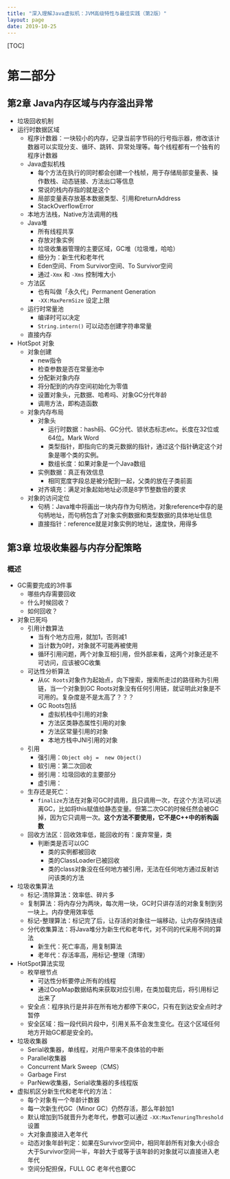 ```yaml
---
title: "深入理解Java虚拟机：JVM高级特性与最佳实践（第2版）"
layout: page
date: 2019-10-25
---
```

[TOC]


# 第二部分

## 第2章 Java内存区域与内存溢出异常
- 垃圾回收机制
- 运行时数据区域
    - 程序计数器：一块较小的内存，记录当前字节码的行号指示器，修改该计数器可以实现分支、循环、跳转、异常处理等。每个线程都有一个独有的程序计数器
    - Java虚拟机栈
        - 每个方法在执行的同时都会创建一个栈帧，用于存储局部变量表、操作数栈、动态链接、方法出口等信息
        - 常说的栈内存指的就是这个
        - 局部变量表存放基本数据类型、引用和returnAddress
        - StackOverflowError
    - 本地方法栈，Native方法调用的栈
    - Java堆
        - 所有线程共享
        - 存放对象实例
        - 垃圾收集器管理的主要区域，GC堆（垃圾堆，哈哈）
        - 细分为：新生代和老年代
        - Eden空间、From Survivor空间、To Survivor空间
        - 通过`-Xmx` 和 `-Xms` 控制堆大小
    - 方法区
        - 也有叫做「永久代」Permanent Generation
        - `-XX:MaxPermSize` 设定上限
    - 运行时常量池
        - 编译时可以决定
        - `String.intern()` 可以动态创建字符串常量
    - 直接内存
- HotSpot 对象
    - 对象创建
        - new指令
        - 检查参数是否在常量池中
        - 分配新对象内存
        - 将分配到的内存空间初始化为零值
        - 设置对象头，元数据、哈希吗、对象GC分代年龄
        - 调用<init>方法，即构造函数
    - 对象内存布局
        - 对象头
            - 运行时数据：hash码、GC分代、锁状态标志etc。长度在32位或64位。Mark Word
            - 类型指针，即指向它的类元数据的指针，通过这个指针确定这个对象是哪个类的实例。
            - 数组长度：如果对象是一个Java数组
        - 实例数据：真正有效信息
            - 相同宽度字段总是被分配到一起，父类的放在子类前面
        - 对齐填充：满足对象起始地址必须是8字节整数倍的要求
    - 对象的访问定位
        - 句柄：Java堆中将画出一块内存作为句柄池，对象reference中存的是句柄地址，而句柄包含了对象实例数据和类型数据的具体地址信息
        - 直接指针：reference就是对象实例的地址，速度快，用得多

## 第3章 垃圾收集器与内存分配策略
### 概述
- GC需要完成的3件事
    - 哪些内存需要回收
    - 什么时候回收？
    - 如何回收？
- 对象已死吗
    - 引用计数算法
        - 当有个地方应用，就加1，否则减1
        - 当计数为0时，对象就不可能再被使用
        - 循环引用问题，两个对象互相引用，但外部来看，这两个对象还是不可访问，应该被GC收集
    - 可达性分析算法
        - 从`GC Roots`对象作为起始点，向下搜索，搜索所走过的路径称为引用链，当一个对象到GC Roots对象没有任何引用链，就证明此对象是不可用的。复杂度是不是太高了？？？
        - GC Roots包括
            - 虚拟机栈中引用的对象
            - 方法区类静态属性引用的对象
            - 方法区常量引用的对象
            - 本地方栈中JNI引用的对象
    - 引用
        - 强引用：`Object obj =  new Object()`
        - 软引用：第二次回收
        - 弱引用：垃圾回收的主要部分
        - 虚引用：
    - 生存还是死亡：
        - `finalize`方法在对象可GC时调用，且只调用一次，在这个方法可以逃离GC，比如将this赋值给静态变量。但第二次GC的时候任然会被GC掉，因为它只调用一次。**这个方法不要使用，它不是C++中的析构函数**
    - 回收方法区：回收效率低，能回收的有：废弃常量，类
        - 判断类是否可以GC
            - 类的实例都被回收
            - 类的ClassLoader已被回收
            - 类的class对象没在任何地方被引用，无法在任何地方通过反射访问该类的方法
- 垃圾收集算法
    - 标记-清除算法：效率低、碎片多
    - 复制算法：将内存分为两块，每次用一块，GC时只讲存活的对象复制到另一块上。内存使用效率低
    - 标记-整理算法：标记完了后，让存活的对象往一端移动，让内存保持连续
    - 分代收集算法：将Java堆分为新生代和老年代，对不同的代采用不同的算法
        - 新生代：死亡率高，用复制算法
        - 老年代：存活率高，用标记-整理（清理）
- HotSpot算法实现
    - 枚举根节点
        - 可达性分析要停止所有的线程
        - 通过OopMap数据结构来获取对应引用，在类加载完后，将引用标记出来了
    - 安全点：程序执行是并非在所有地方都停下来GC，只有在到达安全点时才暂停
    - 安全区域：指一段代码片段中，引用关系不会发生变化。在这个区域任何地方开始GC都是安全的。
- 垃圾收集器
    - Serial收集器，单线程，对用户带来不良体验的中断
    - Parallel收集器
    - Concurrent Mark Sweep（CMS）
    - Garbage First
    - ParNew收集器，Serial收集器的多线程版
- 虚拟机区分新生代和老年代的方法：
    - 每个对象有一个年龄计数器
    - 每一次新生代GC（Minor GC）仍然存活，那么年龄加1
    - 默认增加到15就晋升为老年代，参数可以通过 `-XX:MaxTenuringThreshold` 设置
    - 大对象直接进入老年代
    - 动态对象年龄判定：如果在Survivor空间中，相同年龄所有对象大小综合大于Survivor空间一半，年龄大于或等于该年龄的对象就可以直接进入老年代
    - 空间分配担保，FULL GC 老年代也要GC
    
    
       
    
        
